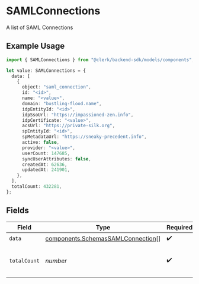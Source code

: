 # SAMLConnections

A list of SAML Connections

## Example Usage

```typescript
import { SAMLConnections } from "@clerk/backend-sdk/models/components";

let value: SAMLConnections = {
  data: [
    {
      object: "saml_connection",
      id: "<id>",
      name: "<value>",
      domain: "bustling-flood.name",
      idpEntityId: "<id>",
      idpSsoUrl: "https://impassioned-zen.info",
      idpCertificate: "<value>",
      acsUrl: "https://private-silk.org",
      spEntityId: "<id>",
      spMetadataUrl: "https://sneaky-precedent.info",
      active: false,
      provider: "<value>",
      userCount: 147685,
      syncUserAttributes: false,
      createdAt: 62636,
      updatedAt: 241901,
    },
  ],
  totalCount: 432281,
};
```

## Fields

| Field                                                                                  | Type                                                                                   | Required                                                                               | Description                                                                            |
| -------------------------------------------------------------------------------------- | -------------------------------------------------------------------------------------- | -------------------------------------------------------------------------------------- | -------------------------------------------------------------------------------------- |
| `data`                                                                                 | [components.SchemasSAMLConnection](../../models/components/schemassamlconnection.md)[] | :heavy_check_mark:                                                                     | N/A                                                                                    |
| `totalCount`                                                                           | *number*                                                                               | :heavy_check_mark:                                                                     | Total number of SAML Connections<br/>                                                  |